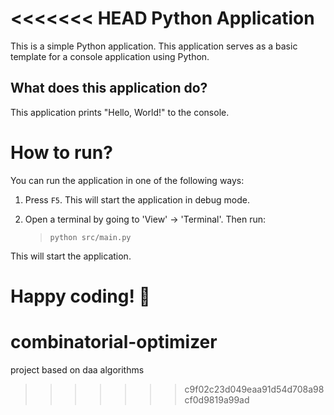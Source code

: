<<<<<<< HEAD
Python Application
======================
This is a simple Python application. This application serves as a basic template for a console application using Python.

What does this application do?
-------------------------------
This application prints "Hello, World!" to the console.

# How to run?
You can run the application in one of the following ways:

1. Press `F5`. This will start the application in debug mode.

2. Open a terminal by going to 'View' -> 'Terminal'. Then run:
    > `python src/main.py`

This will start the application.

Happy coding! 🙂
=======
# combinatorial-optimizer
project based on daa algorithms
>>>>>>> c9f02c23d049eaa91d54d708a98cf0d9819a99ad
